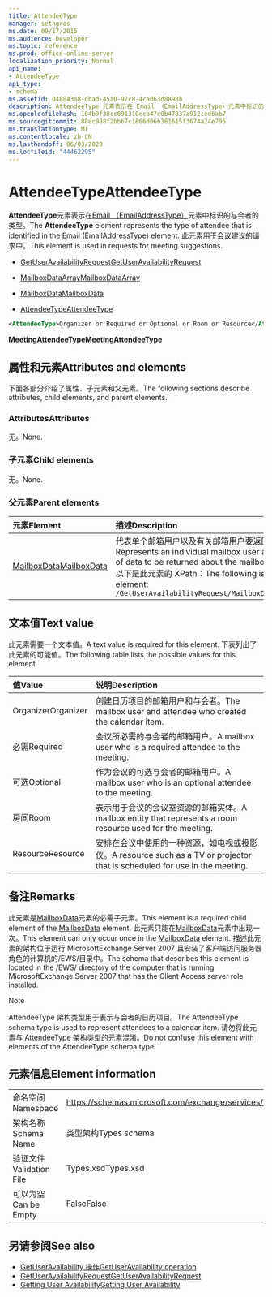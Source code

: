 ```yaml
---
title: AttendeeType
manager: sethgros
ms.date: 09/17/2015
ms.audience: Developer
ms.topic: reference
ms.prod: office-online-server
localization_priority: Normal
api_name:
- AttendeeType
api_type:
- schema
ms.assetid: 048043a8-dbad-45a0-97c8-4cad63d8898b
description: AttendeeType 元素表示在 Email （EmailAddressType）元素中标识的与会者的类型。 此元素用于会议建议的请求中。
ms.openlocfilehash: 104b9f38cc891310ecb47c0b47837a912ced6ab7
ms.sourcegitcommit: 88ec988f2bb67c1866d06b361615f3674a24e795
ms.translationtype: MT
ms.contentlocale: zh-CN
ms.lasthandoff: 06/03/2020
ms.locfileid: "44462295"
---
```

# <a name="attendeetype"></a><span data-ttu-id="a090d-104">AttendeeType</span><span class="sxs-lookup"><span data-stu-id="a090d-104">AttendeeType</span></span>

<span data-ttu-id="a090d-105">**AttendeeType**元素表示在[Email （EmailAddressType）](email-emailaddresstype.md)元素中标识的与会者的类型。</span><span class="sxs-lookup"><span data-stu-id="a090d-105">The **AttendeeType** element represents the type of attendee that is identified in the [Email (EmailAddressType)](email-emailaddresstype.md) element.</span></span> <span data-ttu-id="a090d-106">此元素用于会议建议的请求中。</span><span class="sxs-lookup"><span data-stu-id="a090d-106">This element is used in requests for meeting suggestions.</span></span> 
  
- [<span data-ttu-id="a090d-107">GetUserAvailabilityRequest</span><span class="sxs-lookup"><span data-stu-id="a090d-107">GetUserAvailabilityRequest</span></span>](getuseravailabilityrequest.md)
  
- [<span data-ttu-id="a090d-108">MailboxDataArray</span><span class="sxs-lookup"><span data-stu-id="a090d-108">MailboxDataArray</span></span>](mailboxdataarray.md)
  
- [<span data-ttu-id="a090d-109">MailboxData</span><span class="sxs-lookup"><span data-stu-id="a090d-109">MailboxData</span></span>](mailboxdata.md)
  
- [<span data-ttu-id="a090d-110">AttendeeType</span><span class="sxs-lookup"><span data-stu-id="a090d-110">AttendeeType</span></span>](attendeetype.md)
  
```xml
<AttendeeType>Organizer or Required or Optional or Room or Resource</AttendeeType>
```

 <span data-ttu-id="a090d-111">**MeetingAttendeeType**</span><span class="sxs-lookup"><span data-stu-id="a090d-111">**MeetingAttendeeType**</span></span>
## <a name="attributes-and-elements"></a><span data-ttu-id="a090d-112">属性和元素</span><span class="sxs-lookup"><span data-stu-id="a090d-112">Attributes and elements</span></span>

<span data-ttu-id="a090d-113">下面各部分介绍了属性、子元素和父元素。</span><span class="sxs-lookup"><span data-stu-id="a090d-113">The following sections describe attributes, child elements, and parent elements.</span></span>
  
### <a name="attributes"></a><span data-ttu-id="a090d-114">Attributes</span><span class="sxs-lookup"><span data-stu-id="a090d-114">Attributes</span></span>

<span data-ttu-id="a090d-115">无。</span><span class="sxs-lookup"><span data-stu-id="a090d-115">None.</span></span>
  
### <a name="child-elements"></a><span data-ttu-id="a090d-116">子元素</span><span class="sxs-lookup"><span data-stu-id="a090d-116">Child elements</span></span>

<span data-ttu-id="a090d-117">无。</span><span class="sxs-lookup"><span data-stu-id="a090d-117">None.</span></span>
  
### <a name="parent-elements"></a><span data-ttu-id="a090d-118">父元素</span><span class="sxs-lookup"><span data-stu-id="a090d-118">Parent elements</span></span>

|<span data-ttu-id="a090d-119">**元素**</span><span class="sxs-lookup"><span data-stu-id="a090d-119">**Element**</span></span>|<span data-ttu-id="a090d-120">**描述**</span><span class="sxs-lookup"><span data-stu-id="a090d-120">**Description**</span></span>|
|:-----|:-----|
|[<span data-ttu-id="a090d-121">MailboxData</span><span class="sxs-lookup"><span data-stu-id="a090d-121">MailboxData</span></span>](mailboxdata.md) <br/> |<span data-ttu-id="a090d-122">代表单个邮箱用户以及有关邮箱用户要返回的数据类型的选项。</span><span class="sxs-lookup"><span data-stu-id="a090d-122">Represents an individual mailbox user and options for the type of data to be returned about the mailbox user.</span></span>  <br/> <span data-ttu-id="a090d-123">以下是此元素的 XPath：</span><span class="sxs-lookup"><span data-stu-id="a090d-123">The following is the XPath to this element:</span></span>  <br/>  `/GetUserAvailabilityRequest/MailboxDataArray[i]/MailboxData` <br/> |
   
## <a name="text-value"></a><span data-ttu-id="a090d-124">文本值</span><span class="sxs-lookup"><span data-stu-id="a090d-124">Text value</span></span>

<span data-ttu-id="a090d-125">此元素需要一个文本值。</span><span class="sxs-lookup"><span data-stu-id="a090d-125">A text value is required for this element.</span></span> <span data-ttu-id="a090d-126">下表列出了此元素的可能值。</span><span class="sxs-lookup"><span data-stu-id="a090d-126">The following table lists the possible values for this element.</span></span>
  
|<span data-ttu-id="a090d-127">**值**</span><span class="sxs-lookup"><span data-stu-id="a090d-127">**Value**</span></span>|<span data-ttu-id="a090d-128">**说明**</span><span class="sxs-lookup"><span data-stu-id="a090d-128">**Description**</span></span>|
|:-----|:-----|
|<span data-ttu-id="a090d-129">Organizer</span><span class="sxs-lookup"><span data-stu-id="a090d-129">Organizer</span></span>  <br/> |<span data-ttu-id="a090d-130">创建日历项目的邮箱用户和与会者。</span><span class="sxs-lookup"><span data-stu-id="a090d-130">The mailbox user and attendee who created the calendar item.</span></span>  <br/> |
|<span data-ttu-id="a090d-131">必需</span><span class="sxs-lookup"><span data-stu-id="a090d-131">Required</span></span>  <br/> |<span data-ttu-id="a090d-132">会议所必需的与会者的邮箱用户。</span><span class="sxs-lookup"><span data-stu-id="a090d-132">A mailbox user who is a required attendee to the meeting.</span></span>  <br/> |
|<span data-ttu-id="a090d-133">可选</span><span class="sxs-lookup"><span data-stu-id="a090d-133">Optional</span></span>  <br/> |<span data-ttu-id="a090d-134">作为会议的可选与会者的邮箱用户。</span><span class="sxs-lookup"><span data-stu-id="a090d-134">A mailbox user who is an optional attendee to the meeting.</span></span>  <br/> |
|<span data-ttu-id="a090d-135">房间</span><span class="sxs-lookup"><span data-stu-id="a090d-135">Room</span></span>  <br/> |<span data-ttu-id="a090d-136">表示用于会议的会议室资源的邮箱实体。</span><span class="sxs-lookup"><span data-stu-id="a090d-136">A mailbox entity that represents a room resource used for the meeting.</span></span>  <br/> |
|<span data-ttu-id="a090d-137">Resource</span><span class="sxs-lookup"><span data-stu-id="a090d-137">Resource</span></span>  <br/> |<span data-ttu-id="a090d-138">安排在会议中使用的一种资源，如电视或投影仪。</span><span class="sxs-lookup"><span data-stu-id="a090d-138">A resource such as a TV or projector that is scheduled for use in the meeting.</span></span>  <br/> |
   
## <a name="remarks"></a><span data-ttu-id="a090d-139">备注</span><span class="sxs-lookup"><span data-stu-id="a090d-139">Remarks</span></span>

<span data-ttu-id="a090d-140">此元素是[MailboxData](mailboxdata.md)元素的必需子元素。</span><span class="sxs-lookup"><span data-stu-id="a090d-140">This element is a required child element of the [MailboxData](mailboxdata.md) element.</span></span> <span data-ttu-id="a090d-141">此元素只能在[MailboxData](mailboxdata.md)元素中出现一次。</span><span class="sxs-lookup"><span data-stu-id="a090d-141">This element can only occur once in the [MailboxData](mailboxdata.md) element.</span></span> <span data-ttu-id="a090d-142">描述此元素的架构位于运行 MicrosoftExchange Server 2007 且安装了客户端访问服务器角色的计算机的/EWS/目录中。</span><span class="sxs-lookup"><span data-stu-id="a090d-142">The schema that describes this element is located in the /EWS/ directory of the computer that is running MicrosoftExchange Server 2007 that has the Client Access server role installed.</span></span> 
  
> [!NOTE]
> <span data-ttu-id="a090d-143">AttendeeType 架构类型用于表示与会者的日历项目。</span><span class="sxs-lookup"><span data-stu-id="a090d-143">The AttendeeType schema type is used to represent attendees to a calendar item.</span></span> <span data-ttu-id="a090d-144">请勿将此元素与 AttendeeType 架构类型的元素混淆。</span><span class="sxs-lookup"><span data-stu-id="a090d-144">Do not confuse this element with elements of the AttendeeType schema type.</span></span> 
  
## <a name="element-information"></a><span data-ttu-id="a090d-145">元素信息</span><span class="sxs-lookup"><span data-stu-id="a090d-145">Element information</span></span>

|||
|:-----|:-----|
|<span data-ttu-id="a090d-146">命名空间</span><span class="sxs-lookup"><span data-stu-id="a090d-146">Namespace</span></span>  <br/> |https://schemas.microsoft.com/exchange/services/2006/types  <br/> |
|<span data-ttu-id="a090d-147">架构名称</span><span class="sxs-lookup"><span data-stu-id="a090d-147">Schema Name</span></span>  <br/> |<span data-ttu-id="a090d-148">类型架构</span><span class="sxs-lookup"><span data-stu-id="a090d-148">Types schema</span></span>  <br/> |
|<span data-ttu-id="a090d-149">验证文件</span><span class="sxs-lookup"><span data-stu-id="a090d-149">Validation File</span></span>  <br/> |<span data-ttu-id="a090d-150">Types.xsd</span><span class="sxs-lookup"><span data-stu-id="a090d-150">Types.xsd</span></span>  <br/> |
|<span data-ttu-id="a090d-151">可以为空</span><span class="sxs-lookup"><span data-stu-id="a090d-151">Can be Empty</span></span>  <br/> |<span data-ttu-id="a090d-152">False</span><span class="sxs-lookup"><span data-stu-id="a090d-152">False</span></span>  <br/> |
   
## <a name="see-also"></a><span data-ttu-id="a090d-153">另请参阅</span><span class="sxs-lookup"><span data-stu-id="a090d-153">See also</span></span>

- [<span data-ttu-id="a090d-154">GetUserAvailability 操作</span><span class="sxs-lookup"><span data-stu-id="a090d-154">GetUserAvailability operation</span></span>](getuseravailability-operation.md)
- [<span data-ttu-id="a090d-155">GetUserAvailabilityRequest</span><span class="sxs-lookup"><span data-stu-id="a090d-155">GetUserAvailabilityRequest</span></span>](getuseravailabilityrequest.md)
- [<span data-ttu-id="a090d-156">Getting User Availability</span><span class="sxs-lookup"><span data-stu-id="a090d-156">Getting User Availability</span></span>](https://msdn.microsoft.com/library/d4133fcb-9b0f-4e6b-aadf-a389da83516a%28Office.15%29.aspx)

